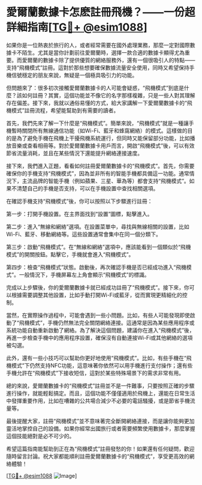 # 愛爾蘭數據卡怎麽註冊飛機？——一份超詳細指南[[TG💪+ @esim1088](https://t.me/s/esim1088)]

如果你是一位熱衷於旅行的人，或者經常需要在國外處理業務，那麼一定對國際數據卡不陌生。尤其是當你計劃前往愛爾蘭時，選擇一款合適的數據卡顯得尤為重要。而愛爾蘭的數據卡除了提供優質的網絡服務外，還有一個很吸引人的特點——支持“飛機模式”註冊。這對於那些想要確保數據流量安全使用，同時又希望保持手機信號穩定的朋友來說，無疑是一個極具吸引力的功能。

但問題來了：很多初次接觸愛爾蘭數據卡的人可能會疑惑，“飛機模式”到底是什麼？該如何註冊？其實，這個功能並不像它的名字那樣複雜，只是一些人對其理解存在偏差。接下來，我就以通俗易懂的方式，給大家講解一下愛爾蘭數據卡的“飛機模式”註冊流程，希望能幫助到有需要的讀者。

首先，我們先來了解一下什麼是“飛機模式”。簡單來說，“飛機模式”就是一種讓手機暫時關閉所有無線通信功能（如Wi-Fi、藍牙和蜂窩網絡）的模式。這樣做的目的是為了避免手機在飛機上干擾飛機系統運行，但同時又能保留部分功能，比如播放音樂或查看相冊等。對於愛爾蘭數據卡用戶而言，開啟“飛機模式”後，可以有效節省流量消耗，並且在某些情況下還能提升網絡連接速度。

接下來，我們進入正題，看看如何註冊愛爾蘭數據卡的“飛機模式”。首先，你需要確保你的手機支持“飛機模式”，因為並非所有的智能手機都具備這一功能。通常情況下，主流品牌的智能手機（例如蘋果、三星、華為等）都會支持“飛機模式”。如果不清楚自己的手機是否支持，可以在手機設置中查找相關選項。

在確認手機支持“飛機模式”後，你可以按照以下步驟進行註冊：

第一步：打開手機設置。在主界面找到“設置”圖標，點擊進入。

第二步：進入“無線和網絡”選項。在設置菜單中，尋找與無線相關的設置，比如Wi-Fi、藍牙、移動網絡等。這些設置通常會集中在同一個分類下。

第三步：啟動“飛機模式”。在“無線和網絡”選項中，應該能看到一個類似於“飛機模式”的開關按鈕。點擊它，手機就會進入“飛機模式”。

第四步：檢查“飛機模式”狀態。啟動後，再次確認手機是否已經成功進入“飛機模式”。一般情況下，手機屏幕左上角會顯示“飛機模式”的標識。

完成以上步驟後，你的愛爾蘭數據卡就已經成功註冊了“飛機模式”。接下來，你可以根據需要調整其他設置，比如手動打開Wi-Fi或藍牙，從而實現更精細化的控制。

當然，在實際操作過程中，可能會遇到一些小問題。比如，有些人可能發現即使啟動了“飛機模式”，手機仍然無法完全關閉網絡連接。這通常是因為某些應用程序或系統功能自動重新啟動了網絡。為了解決這個問題，建議你在進入“飛機模式”後，再進一步檢查手機中的應用程序設置，確保沒有自動連接Wi-Fi或其他網絡的選項被勾選。

此外，還有一些小技巧可以幫助你更好地使用“飛機模式”。比如，有些手機在“飛機模式”下仍然支持NFC功能，這意味著你依然可以用手機進行支付操作；還有些手機允許在“飛機模式”下接收短信，這對於某些特殊場景下的需求非常有用。

總的來說，愛爾蘭數據卡的“飛機模式”註冊並不是一件難事，只要按照正確的步驟進行操作，就能輕鬆搞定。而且，這個功能不僅僅適用於飛機上，還能在日常生活中發揮重要作用，比如在嘈雜的公共場合減少不必要的電話騷擾，或是節省手機流量等。

最後提醒大家，註冊“飛機模式”並不意味著完全斷開網絡連接，而是讓你能夠更加靈活地掌控自己的設備。如果你經常出國旅行或者需要頻繁使用數據卡，那麼掌握這個技能絕對是必不可少的。

希望這篇指南能幫助到正在為“飛機模式”註冊發愁的你！如果還有任何疑問，歡迎隨時留言討論。祝大家都能順利註冊愛爾蘭數據卡的“飛機模式”，享受更高效的網絡體驗！

[[TG💪+ @esim1088](https://t.me/s/esim1088) ![Image](https://i.postimg.cc/4NQfJmqS/Snipaste-2025-05-13-00-14-12.png)]